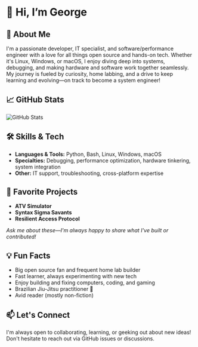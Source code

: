 # 👋 Hi, I’m George

## 🚀 About Me

I'm a passionate developer, IT specialist, and software/performance engineer with a love for all things open source and hands-on tech. Whether it's Linux, Windows, or macOS, I enjoy diving deep into systems, debugging, and making hardware and software work together seamlessly. My journey is fueled by curiosity, home labbing, and a drive to keep learning and evolving—on track to become a system engineer!

## 📈 GitHub Stats
![GitHub Stats](https://github-readme-stats.vercel.app/api?username=georgyzaets&show_icons=true)

## 🛠️ Skills & Tech

- **Languages & Tools:** Python, Bash, Linux, Windows, macOS
- **Specialties:** Debugging, performance optimization, hardware tinkering, system integration
- **Other:** IT support, troubleshooting, cross-platform expertise

## 🌟 Favorite Projects

- **ATV Simulator**
- **Syntax Sigma Savants**
- **Resilient Access Protocol**

_Ask me about these—I'm always happy to share what I've built or contributed!_

## 💡 Fun Facts

- Big open source fan and frequent home lab builder
- Fast learner, always experimenting with new tech
- Enjoy building and fixing computers, coding, and gaming
- Brazilian Jiu-Jitsu practitioner 🥋
- Avid reader (mostly non-fiction)

## 📫 Let's Connect

I'm always open to collaborating, learning, or geeking out about new ideas! Don't hesitate to reach out via GitHub issues or discussions.
